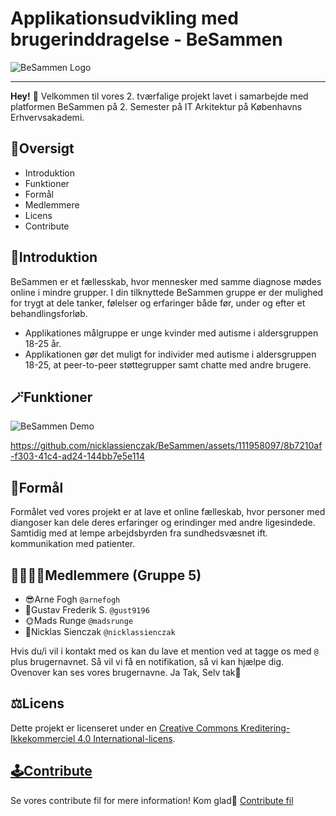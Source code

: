 # Applikationsudvikling med brugerinddragelse - BeSammen

![BeSammen Logo](https://i.imgur.com/xjxXysO.png)

***

**Hey!** 👋 Velkommen til vores 2. tværfalige projekt lavet i samarbejde med platformen BeSammen på 2. Semester på IT Arkitektur på Københavns Erhvervsakademi.

## 📖Oversigt

 - Introduktion
 - Funktioner
 - Formål
 - Medlemmere
 - Licens
 - Contribute

## 👀Introduktion

BeSammen er et fællesskab, hvor mennesker med samme diagnose mødes online i mindre grupper. I din tilknyttede BeSammen gruppe er der mulighed for trygt at dele tanker, følelser og erfaringer både før, under og efter et behandlingsforløb.

 - Applikationes målgruppe er unge kvinder med autisme i aldersgruppen 18-25 år.
 -  Applikationen gør det muligt for individer med autisme i aldersgruppen 18-25, at peer-to-peer støttegrupper samt chatte med andre brugere.

## 🪄Funktioner
![BeSammen Demo](https://github.com/nicklassienczak/BeSammen/assets/111958097/8b7210af-f303-41c4-ad24-144bb7e5e114)

https://github.com/nicklassienczak/BeSammen/assets/111958097/8b7210af-f303-41c4-ad24-144bb7e5e114

 
## 🤔Formål

Formålet ved vores projekt er at lave et online fælleskab, hvor personer med diangoser kan dele deres erfaringer og erindinger med andre ligesindede. Samtidig med at lempe arbejdsbyrden fra sundhedsvæsnet ift. kommunikation med patienter. 

## 👨‍👨‍👦‍👦Medlemmere (Gruppe 5)

 - 😎Arne Fogh `@arnefogh` 
 - 🤠Gustav Frederik S.  `@gust9196`
 - 🌞Mads Runge `@madsrunge`
 - 🧐Nicklas Sienczak `@nicklassienczak`
 

Hvis du/i vil i kontakt med os kan du lave et mention ved at tagge os med `@` plus brugernavnet. Så vil vi få en notifikation, så vi kan hjælpe dig. Ovenover kan ses vores brugernavne. Ja Tak, Selv tak🥰

## ⚖️Licens 

Dette projekt er licenseret under en [Creative Commons Kreditering-Ikkekommerciel 4.0 International-licens](http://creativecommons.org/licenses/by-nc/4.0/).

## [🕹️Contribute](https://github.com/nicklassienczak/BeSammen/blob/e789eac970a3cecceecea62ed0bf839091fd94b6/Contribute.md)
Se vores contribute fil for mere information! Kom glad🦆
[Contribute fil](https://github.com/nicklassienczak/BeSammen/blob/e789eac970a3cecceecea62ed0bf839091fd94b6/Contribute.md)

